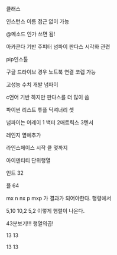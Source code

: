 클래스

인스턴스 이름 접근 없이 가능

@메소드 인가 쓰면 됨!



아카콘다 기반 주피터 넘파이 판다스 시각화 관련 

pip인스톨

구글 드라이브 경우 노트북 연결 코렙 가능



고성능 수치 개발 넘파이

c언어 기반 하지만 판다스를 더 많이 씀 

파이썬 리스트 튜플 딕셔너리 셋

넘파이는 어레이 1 백터 2매트릭스 3텐서

레인지 옆에추가 



라인스페이스 시작 킅 몇까지

아이덴티티 단위행열 

인트 32

플 64



mx n nx p   mxp  가 결과가 되어야한다. 행령에서



5,10   10,2    5,2 이렇게 행렬이 나온다.





43분보기!!! 행열의곱!

13  13

13   13